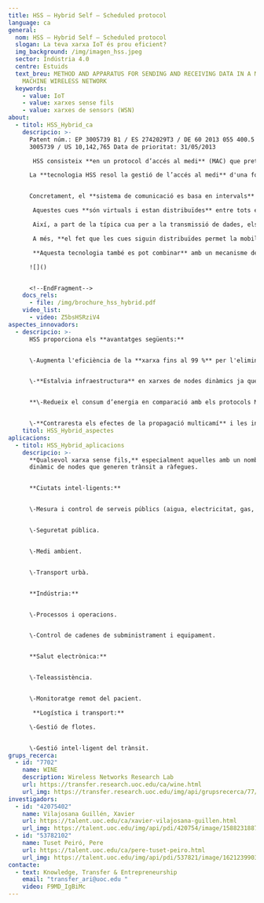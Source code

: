 ```yaml
---
title: HSS – Hybrid Self – Scheduled protocol
language: ca
general:
  nom: HSS – Hybrid Self – Scheduled protocol
  slogan: La teva xarxa IoT és prou eficient?
  img_background: /img/imagen_hss.jpeg
  sector: Indústria 4.0
  centre: Estuids
  text_breu: METHOD AND APPARATUS FOR SENDING AND RECEIVING DATA IN A MACHINE TO
    MACHINE WIRELESS NETWORK
  keywords:
    - value: IoT
    - value: xarxes sense fils
    - value: xarxes de sensors (WSN)
about:
  - titol: HSS_Hybrid_ca
    descripcio: >-
      Patent núm.: EP 3005739 B1 / ES 2742029T3 / DE 60 2013 055 400.5 / EP (GB)
      3005739 / US 10,142,765 Data de prioritat: 31/05/2013

       HSS consisteix **en un protocol d’accés al medi** (MAC) que pretén aprofitar els avantatges de les xarxes de sensor sense fils (WSN) i d’identificació per radiofreqüència (Radio Frequency IDentification -RFID) amb un accés determinista de tipus TDMA (Time Division Multiple Access) amb cua distribuïda (DQ, Distributed Queuing) i salt de canal (CH, Channel Hopping). 

      La **tecnologia HSS resol la gestió de l’accés al medi** d'una forma millorada respecte dels protocols existents. 


      Concretament, el **sistema de comunicació es basa en intervals** de temps amb la incorporació de dues cues per a la gestió dels paquets, una per a la transmissió de dades i l’altra per a la resolució de col·lisions.

       Aquestes cues **són virtuals i estan distribuïdes** entre tots els nodes que formen la xarxa, és a dir, cada node de la xarxa coneix la mida actual de les cues i la seva posició relativa en cadascuna d’elles.

       Així, a part de la típica cua per a la transmissió de dades, els nodes utilitzen la segona cua per **resoldre els problemes de col·lisió:** els nodes s’ordenen de manera que al proper interval de temps només resoldran les col·lisions del primer node de la cua, cosa que redueix substancialment el nombre de col·lisions i, per tant, millora l’eficiència del sistema.

       A més, **el fet que les cues siguin distribuïdes permet la mobilitat dels nodes** sense haver de suportar el sobrecost que suposen la creació i distribució de la planificació de les comunicacions cada cop que hi ha un canvi en la configuració de la xarxa.

       **Aquesta tecnologia també es pot combinar** amb un mecanisme de salt de canal per millorar la robustesa de la xarxa enfront dels efectes negatius de la propagació multicamí i de les interferències, fet que incrementa encara més la millora de l’eficiència energètica.

      ![]()


      <!--EndFragment-->
    docs_rels:
      - file: /img/brochure_hss_hybrid.pdf
    video_list:
      - video: Z5bsHSRziV4
aspectes_innovadors:
  - descripcio: >-
      HSS proporciona els **avantatges següents:** 


      \-Augmenta l'eficiència de la **xarxa fins al 99 %** per l'eliminació de col·lisions de paquets de dades mitjançant la distribució de nodes en un sistema de doble cua.


      \-**Estalvia infraestructura** en xarxes de nodes dinàmics ja que no cal cap mecanisme de planificació. -L'eficiència de la xarxa no depèn del nombre de nodes que tingui. 


      **\-Redueix el consum d’energia en comparació amb els protocols MAC** de xarxa aleatoris. 


      \-**Contraresta els efectes de la propagació multicamí** i les interferències de xarxes contigües amb el mecanisme de salt de freqüència.
    titol: HSS_Hybrid_aspectes 
aplicacions:
  - titol: HSS_Hybrid_aplicacions
    descripcio: >-
      **Qualsevol xarxa sense fils,** especialment aquelles amb un nombre
      dinàmic de nodes que generen trànsit a ràfegues. 


      **Ciutats intel·ligents:** 


      \-Mesura i control de serveis públics (aigua, electricitat, gas, etc.).


      \-Seguretat pública.


      \-Medi ambient. 


      \-Transport urbà. 


      **Indústria:** 


      \-Processos i operacions. 


      \-Control de cadenes de subministrament i equipament. 


      **Salut electrònica:**


      \-Teleassistència. 


      \-Monitoratge remot del pacient.

       **Logística i transport:** 

      \-Gestió de flotes. 


      \-Gestió intel·ligent del trànsit.
grups_recerca:
  - id: "7702"
    name: WINE
    description: Wireless Networks Research Lab
    url: https://transfer.research.uoc.edu/ca/wine.html
    url_img: https://transfer.research.uoc.edu/img/api/grupsrecerca/77/image/1594216262171
investigadors:
  - id: "42075402"
    name: Vilajosana Guillén, Xavier
    url: https://talent.uoc.edu/ca/xavier-vilajosana-guillen.html
    url_img: https://talent.uoc.edu/img/api/pdi/420754/image/1588231887989
  - id: "53782102"
    name: Tuset Peiró, Pere
    url: https://talent.uoc.edu/ca/pere-tuset-peiro.html
    url_img: https://talent.uoc.edu/img/api/pdi/537821/image/1621239903960
contacte:
  - text: Knowledge, Transfer & Entrepreneurship
    email: "transfer_ari@uoc.edu "
    video: F9MD_IgBiMc
---
```

